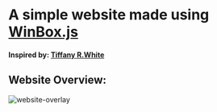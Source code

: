 # A simple website made using [WinBox.js](https://nextapps-de.github.io/winbox/)

 #### Inspired by: [Tiffany R.White](https://tiffanywhite.dev/)
 
 ## Website Overview:
 
 ![website-overlay](https://github.com/SanyamPunia/winbox-portfolio-website-example/blob/main/image/winbox.PNG)
